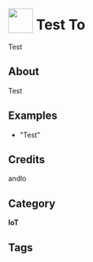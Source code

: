 # <img src="https://raw.githack.com/FortAwesome/Font-Awesome/master/svgs/solid/car.svg" card_color="#000000" width="50" height="50" style="vertical-align:bottom"/> Test To
Test

## About
Test

## Examples
* "Test"

## Credits
andlo

## Category
**IoT**

## Tags

